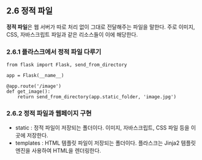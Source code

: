 ## 2.6 정적 파일
**정적 파일**은 웹 서버가 따로 처리 없이 그대로 전달해주는 파일을 말한다. 주로 이미지, CSS, 자바스크립트 파일과 같은 리소스들이 이에 해당한다. 

### 2.6.1 플라스크에서 정적 파일 다루기

```
from flask import Flask, send_from_directory

app = Flask(__name__)

@app.route('/image')
def get_image():
    return send_from_directory(app.static_folder, 'image.jpg')
```
### 2.6.2 정적 파일과 웹페이지 구현
- static : 정적 파일이 저장되는 폴더이다. 이미지, 자바스크립트, CSS 파일 등을 이곳에 저장한다.
- templates : HTML 템플릿 파일이 저장되는 폴더이다. 플라스크는 Jinja2 템플릿 엔진을 사용하여 HTML을 렌더링한다. 

